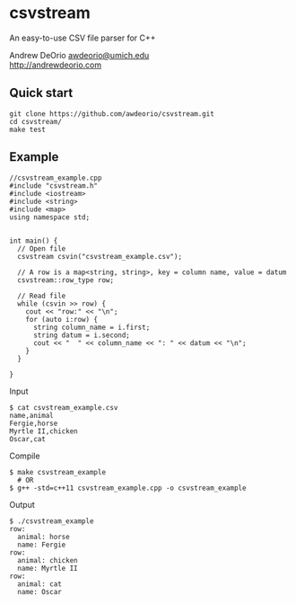 csvstream
=========
An easy-to-use CSV file parser for C++

Andrew DeOrio <awdeorio@umich.edu><br>
http://andrewdeorio.com

## Quick start
```
git clone https://github.com/awdeorio/csvstream.git
cd csvstream/
make test
```

## Example
```
//csvstream_example.cpp
#include "csvstream.h"
#include <iostream>
#include <string>
#include <map>
using namespace std;


int main() {
  // Open file
  csvstream csvin("csvstream_example.csv");

  // A row is a map<string, string>, key = column name, value = datum
  csvstream::row_type row;

  // Read file
  while (csvin >> row) {
    cout << "row:" << "\n";
    for (auto i:row) {
      string column_name = i.first;
      string datum = i.second;
      cout << "  " << column_name << ": " << datum << "\n";
    }
  }

}
```

Input
```
$ cat csvstream_example.csv 
name,animal
Fergie,horse
Myrtle II,chicken
Oscar,cat
```

Compile
```
$ make csvstream_example
  # OR
$ g++ -std=c++11 csvstream_example.cpp -o csvstream_example
```

Output
```
$ ./csvstream_example
row:
  animal: horse
  name: Fergie
row:
  animal: chicken
  name: Myrtle II
row:
  animal: cat
  name: Oscar
```
